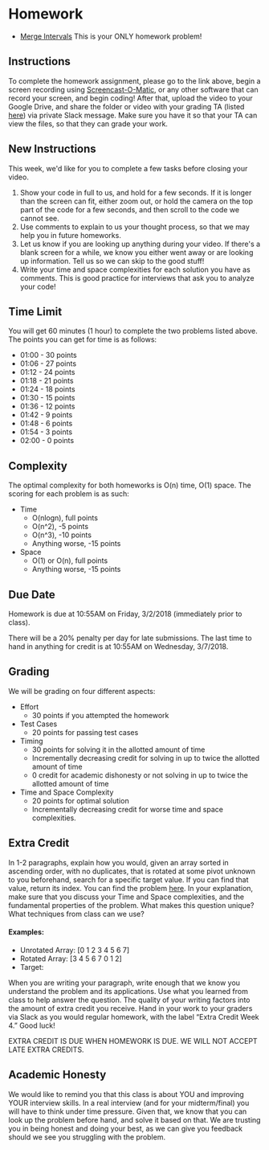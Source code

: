 # Homework
- [Merge Intervals](https://leetcode.com/problems/merge-intervals/description/)
This is your ONLY homework problem!
  
## Instructions
  
To complete the homework assignment, please go to the link above, begin a screen recording using [Screencast-O-Matic](https://screencast-o-matic.com/), or any other software that can record your screen, and begin coding! After that, upload the video to your Google Drive, and share the folder or video with your grading TA (listed [here](https://github.com/UMD-CS-STICs/389Ospring18/blob/master/Grading%20TA%20Assignments.pdf)) via private Slack message. Make sure you have it so that your TA can view the files, so that they can grade your work.

## New Instructions

This week, we'd like for you to complete a few tasks before closing your video.
  1. Show your code in full to us, and hold for a few seconds. If it is longer than the screen can fit, either zoom out, or hold the camera on the top part of the code for a few seconds, and then scroll to the code we cannot see.
  2. Use comments to explain to us your thought process, so that we may help you in future homeworks.
  3. Let us know if you are looking up anything during your video. If there's a blank screen for a while, we know you either went away or are looking up information. Tell us so we can skip to the good stuff!
  4. Write your time and space complexities for each solution you have as comments. This is good practice for interviews that ask you to analyze your code!

## Time Limit

You will get 60 minutes (1 hour) to complete the two problems listed above. The points you can get for time is as follows:
  - 01:00 - 30 points
  - 01:06 - 27 points
  - 01:12 - 24 points
  - 01:18 - 21 points
  - 01:24 - 18 points
  - 01:30 - 15 points
  - 01:36 - 12 points
  - 01:42 - 9 points
  - 01:48 - 6 points
  - 01:54 - 3 points
  - 02:00 - 0 points
 
 ## Complexity
 
The optimal complexity for both homeworks is O(n) time, O(1) space. The scoring for each problem is as such:
  - Time
    - O(nlogn), full points
    - O(n^2), -5 points
    - O(n^3), -10 points
    - Anything worse, -15 points
  - Space
    - O(1) or O(n), full points
    - Anything worse, -15 points

## Due Date
Homework is due at 10:55AM on Friday, 3/2/2018 (immediately prior to class).

There will be a 20% penalty per day for late submissions. The last time to hand in anything for credit is at 10:55AM on Wednesday, 3/7/2018.

## Grading
We will be grading on four different aspects:
- Effort
  - 30 points if you attempted the homework
- Test Cases
  - 20 points for passing test cases
- Timing 
  - 30 points for solving it in the allotted amount of time
  - Incrementally decreasing credit for solving in up to twice the allotted amount of time
  - 0 credit for academic dishonesty or not solving in up to twice the allotted amount of time
- Time and Space Complexity
  - 20 points for optimal solution
  - Incrementally decreasing credit for worse time and space complexities.

## Extra Credit
In 1-2 paragraphs, explain how you would, given an array sorted in ascending order, with no duplicates, that is rotated at some pivot unknown to you beforehand, search for a specific target value. If you can find that value, return its index. You can find the problem [here](https://leetcode.com/problems/search-in-rotated-sorted-array/description/). In your explanation, make sure that you discuss your Time and Space complexities, and the fundamental properties of the problem. What makes this question unique? What techniques from class can we use?

#### Examples:
  - Unrotated Array: [0 1 2 3 4 5 6 7]
  - Rotated Array: [3 4 5 6 7 0 1 2]
  - Target: 

When you are writing your paragraph, write enough that we know you understand the problem and its applications. Use what you learned from class to help answer the question. The quality of your writing factors into the amount of extra credit you receive. Hand in your work to your graders via Slack as you would regular homework, with the label “Extra Credit Week 4.” Good luck!

EXTRA CREDIT IS DUE WHEN HOMEWORK IS DUE. WE WILL NOT ACCEPT LATE EXTRA CREDITS.

## Academic Honesty
We would like to remind you that this class is about YOU and improving YOUR interview skills. In a real interview (and for your midterm/final) you will have to think under time pressure. Given that, we know that you can look up the problem before hand, and solve it based on that. We are trusting you in being honest and doing your best, as we can give you feedback should we see you struggling with the problem.
